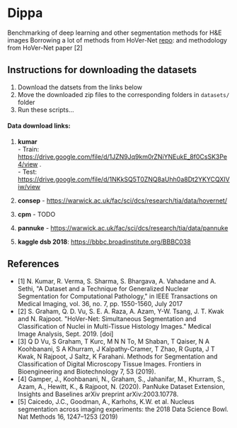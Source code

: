 # Dippa
Benchmarking of deep learning and other segmentation methods for H&amp;E images
Borrowing a lot of methods from HoVer-Net [repo](https://github.com/vqdang/hover_net): and methodology from HoVer-Net paper [2]

## Instructions for downloading the datasets
1. Download the datsets from the links below
2. Move the downloaded zip files to the corresponding folders in `datasets/` folder
3. Run these scripts...

#### Data download links:
1. **kumar**  
          - Train: https://drive.google.com/file/d/1JZN9Jq9km0rZNiYNEukE_8f0CsSK3Pe4/view .   
          - Test: https://drive.google.com/file/d/1NKkSQ5T0ZNQ8aUhh0a8Dt2YKYCQXIViw/view  
          
2. **consep** - https://warwick.ac.uk/fac/sci/dcs/research/tia/data/hovernet/
3. **cpm** - TODO
4. **pannuke** - https://warwick.ac.uk/fac/sci/dcs/research/tia/data/pannuke
5. **kaggle dsb 2018**: https://bbbc.broadinstitute.org/BBBC038

## References

- [1] N. Kumar, R. Verma, S. Sharma, S. Bhargava, A. Vahadane and A. Sethi, "A Dataset and a Technique for Generalized Nuclear Segmentation for Computational Pathology," in IEEE Transactions on Medical Imaging, vol. 36, no. 7, pp. 1550-1560, July 2017 
- [2] S. Graham, Q. D. Vu, S. E. A. Raza, A. Azam, Y-W. Tsang, J. T. Kwak and N. Rajpoot. "HoVer-Net: Simultaneous Segmentation and Classification of Nuclei in Multi-Tissue Histology Images." Medical Image Analysis, Sept. 2019. [doi]
- [3] Q D Vu, S Graham, T Kurc, M N N To, M Shaban, T Qaiser, N A Koohbanani, S A Khurram, J Kalpathy-Cramer, T Zhao, R Gupta, J T Kwak, N Rajpoot, J Saltz, K Farahani. Methods for Segmentation and Classification of Digital Microscopy Tissue Images. Frontiers in Bioengineering and Biotechnology 7, 53 (2019).  
- [4] Gamper, J., Koohbanani, N., Graham, S., Jahanifar, M., Khurram, S., Azam, A., Hewitt, K., & Rajpoot, N. (2020). PanNuke Dataset Extension, Insights and Baselines arXiv preprint arXiv:2003.10778.
- [5] Caicedo, J.C., Goodman, A., Karhohs, K.W. et al. Nucleus segmentation across imaging experiments: the 2018 Data Science Bowl. Nat Methods 16, 1247–1253 (2019)
